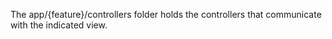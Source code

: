 The app/{feature}/controllers folder holds the controllers that communicate with the indicated view.